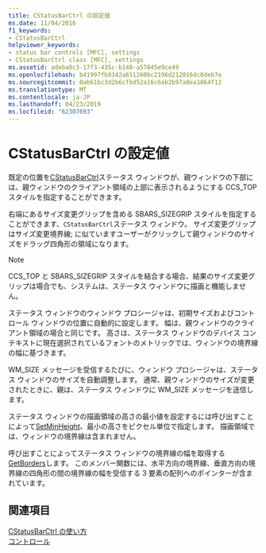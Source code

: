 ```yaml
---
title: CStatusBarCtrl の設定値
ms.date: 11/04/2016
f1_keywords:
- CStatusBarCtrl
helpviewer_keywords:
- status bar controls [MFC], settings
- CStatusBarCtrl class [MFC], settings
ms.assetid: adeba0c3-17f3-435c-b140-a57845e9ce49
ms.openlocfilehash: b41997fb9342a651260bc2196d212016dc0deb7e
ms.sourcegitcommit: 0ab61bc3d2b6cfbd52a16c6ab2b97a8ea1864f12
ms.translationtype: MT
ms.contentlocale: ja-JP
ms.lasthandoff: 04/23/2019
ms.locfileid: "62307693"
---
```

# <a name="settings-for-the-cstatusbarctrl"></a>CStatusBarCtrl の設定値

既定の位置を[CStatusBarCtrl](../mfc/reference/cstatusbarctrl-class.md)ステータス ウィンドウが、親ウィンドウの下部には、親ウィンドウのクライアント領域の上部に表示されるようにする CCS_TOP スタイルを指定することができます。

右端にあるサイズ変更グリップを含める SBARS_SIZEGRIP スタイルを指定することができます、`CStatusBarCtrl`ステータス ウィンドウ。 サイズ変更グリップはサイズ変更境界線; に似ていますユーザーがクリックして親ウィンドウのサイズをドラッグ四角形の領域になります。

> [!NOTE]
>  CCS_TOP と SBARS_SIZEGRIP スタイルを結合する場合、結果のサイズ変更グリップは場合でも、システムは、ステータス ウィンドウに描画と機能しません。

ステータス ウィンドウのウィンドウ プロシージャは、初期サイズおよびコントロール ウィンドウの位置に自動的に設定します。 幅は、親ウィンドウのクライアント領域の場合と同じです。 高さは、ステータス ウィンドウのデバイス コンテキストに現在選択されているフォントのメトリックでは、ウィンドウの境界線の幅に基づきます。

WM_SIZE メッセージを受信するたびに、ウィンドウ プロシージャは、ステータス ウィンドウのサイズを自動調整します。 通常、親ウィンドウのサイズが変更されたときに、親は、ステータス ウィンドウに WM_SIZE メッセージを送信します。

ステータス ウィンドウの描画領域の高さの最小値を設定するには呼び出すことによって[SetMinHeight](../mfc/reference/cstatusbarctrl-class.md#setminheight)、最小の高さをピクセル単位で指定します。 描画領域では、ウィンドウの境界線は含まれません。

呼び出すことによってステータス ウィンドウの境界線の幅を取得する[GetBorders](../mfc/reference/cstatusbarctrl-class.md#getborders)します。 このメンバー関数には、水平方向の境界線、垂直方向の境界線の四角形の間の境界線の幅を受信する 3 要素の配列へのポインターが含まれています。

## <a name="see-also"></a>関連項目

[CStatusBarCtrl の使い方](../mfc/using-cstatusbarctrl.md)<br/>
[コントロール](../mfc/controls-mfc.md)
